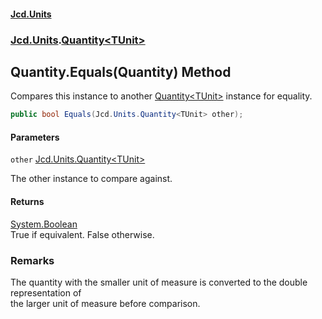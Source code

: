 #### [Jcd.Units](index.md 'index')
### [Jcd.Units](Jcd.Units.md 'Jcd.Units').[Quantity&lt;TUnit&gt;](Quantity_TUnit_.md 'Jcd.Units.Quantity<TUnit>')

## Quantity<TUnit>.Equals(Quantity<TUnit>) Method

Compares this instance to another [Quantity&lt;TUnit&gt;](Quantity_TUnit_.md 'Jcd.Units.Quantity<TUnit>') instance for equality.

```csharp
public bool Equals(Jcd.Units.Quantity<TUnit> other);
```
#### Parameters

<a name='Jcd.Units.Quantity_TUnit_.Equals(Jcd.Units.Quantity_TUnit_).other'></a>

`other` [Jcd.Units.Quantity&lt;](Quantity_TUnit_.md 'Jcd.Units.Quantity<TUnit>')[TUnit](Quantity_TUnit_.md#Jcd.Units.Quantity_TUnit_.TUnit 'Jcd.Units.Quantity<TUnit>.TUnit')[&gt;](Quantity_TUnit_.md 'Jcd.Units.Quantity<TUnit>')

The other instance to compare against.

#### Returns
[System.Boolean](https://docs.microsoft.com/en-us/dotnet/api/System.Boolean 'System.Boolean')  
True if equivalent. False otherwise.

### Remarks
The quantity with the smaller unit of measure is converted to the double representation of  
the larger unit of measure before comparison.